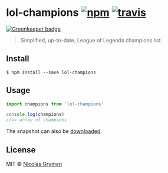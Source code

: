 # lol-champions [![npm][npm-image]][npm-url] [![travis][travis-image]][travis-url]

[![Greenkeeper badge](https://badges.greenkeeper.io/ngryman/lol-champions.svg)](https://greenkeeper.io/)

[npm-image]: https://img.shields.io/npm/v/lol-champions.svg?style=flat
[npm-url]: https://npmjs.org/package/lol-champions
[travis-image]: https://img.shields.io/travis/ngryman/lol-champions.svg?style=flat
[travis-url]: https://travis-ci.org/ngryman/lol-champions

> Simplified, up-to-date, League of Legends champions list.


## Install

```
$ npm install --save lol-champions
```


## Usage

```js
import champions from 'lol-champions'

console.log(champions)
//=> array of champions
```

The snapshot can also be [downloaded].

[downloaded]: https://github.com/ngryman/lol-champions/blob/master/champions.json


## License

MIT © [Nicolas Gryman](http://ngryman.sh)
